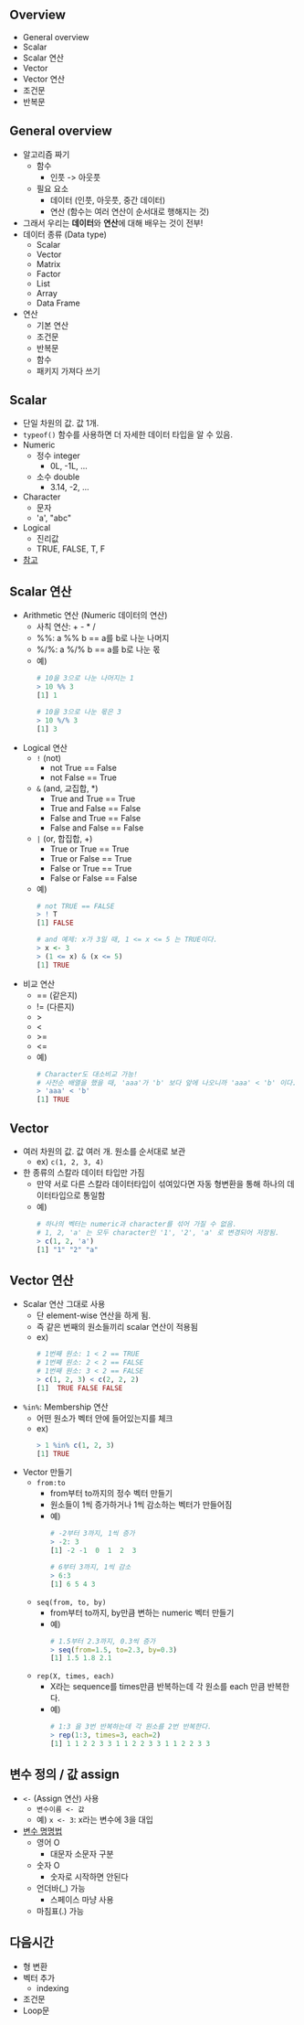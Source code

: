 ## Overview
- General overview
- Scalar
- Scalar 연산
- Vector
- Vector 연산
- 조건문
- 반복문

## General overview
- 알고리즘 짜기
    - 함수
        - 인풋 -> 아웃풋
    - 필요 요소
        - 데이터 (인풋, 아웃풋, 중간 데이터)
        - 연산 (함수는 여러 연산이 순서대로 행해지는 것)
- 그래서 우리는 **데이터**와 **연산**에 대해 배우는 것이 전부!
- 데이터 종류 (Data type)
    - Scalar
    - Vector
    - Matrix
    - Factor
    - List
    - Array
    - Data Frame
- 연산
    - 기본 연산
    - 조건문
    - 반복문
    - 함수
    - 패키지 가져다 쓰기

## Scalar
- 단일 차원의 값. 값 1개.
- `typeof()` 함수를 사용하면 더 자세한 데이터 타입을 알 수 있음.
- Numeric 
    - 정수 integer
        - 0L, -1L, ...
    - 소수 double
        - 3.14, -2, ...
- Character
    - 문자
    - 'a', "abc"
- Logical
    - 진리값
    - TRUE, FALSE, T, F
- [참고](http://sjh836.tistory.com/112?category=719115)

## Scalar 연산
- Arithmetic 연산 (Numeric 데이터의 연산)
    - 사칙 연산: + - * /
    - %%: a %% b == a를 b로 나눈 나머지
    - %/%: a %/% b == a를 b로 나눈 몫
    - 예)
        ```R
        # 10을 3으로 나눈 나머지는 1
        > 10 %% 3
        [1] 1

        # 10을 3으로 나눈 몫은 3
        > 10 %/% 3
        [1] 3
        ```
- Logical 연산
    - `!` (not)
        - not True == False
        - not False == True
    - `&` (and, 교집합, *)
        - True and True == True
        - True and False == False
        - False and True == False
        - False and False == False
    - `|` (or, 합집합, +)
        - True or True == True
        - True or False == True
        - False or True == True
        - False or False == False
    - 예) 
        ```R
        # not TRUE == FALSE
        > ! T
        [1] FALSE

        # and 예제: x가 3일 때, 1 <= x <= 5 는 TRUE이다.
        > x <- 3
        > (1 <= x) & (x <= 5)
        [1] TRUE
        ```
- 비교 연산
    - == (같은지)
    - != (다른지)
    - \>
    - <
    - \>=
    - \<=
    - 예)
        ```R
        # Character도 대소비교 가능!
        # 사전순 배열을 했을 때, 'aaa'가 'b' 보다 앞에 나오니까 'aaa' < 'b' 이다.
        > 'aaa' < 'b'
        [1] TRUE
        ```

## Vector
- 여러 차원의 값. 값 여러 개. 원소를 순서대로 보관
    - ex) `c(1, 2, 3, 4)`
- 한 종류의 스칼라 데이터 타입만 가짐
    - 만약 서로 다른 스칼라 데이터타입이 섞여있다면 자동 형변환을 통해 하나의 데이터타입으로 통일함
    - 예)
        ```R
        # 하나의 벡터는 numeric과 character를 섞어 가질 수 없음.
        # 1, 2, 'a' 는 모두 character인 '1', '2', 'a' 로 변경되어 저장됨.
        > c(1, 2, 'a')
        [1] "1" "2" "a"
        ```

## Vector 연산
- Scalar 연산 그대로 사용
    - 단 element-wise 연산을 하게 됨.
    - 즉 같은 번째의 원소들끼리 scalar 연산이 적용됨
    - ex)
        ```R
        # 1번째 원소: 1 < 2 == TRUE
        # 1번째 원소: 2 < 2 == FALSE
        # 1번째 원소: 3 < 2 == FALSE
        > c(1, 2, 3) < c(2, 2, 2)
        [1]  TRUE FALSE FALSE
        ```
- `%in%`: Membership 연산
    - 어떤 원소가 벡터 안에 들어있는지를 체크
    - ex)
        ```R
        > 1 %in% c(1, 2, 3)
        [1] TRUE
        ```
- Vector 만들기
    - `from:to`
        - from부터 to까지의 정수 벡터 만들기
        - 원소들이 1씩 증가하거나 1씩 감소하는 벡터가 만들어짐
        - 예)
            ```R
            # -2부터 3까지, 1씩 증가
            > -2: 3
            [1] -2 -1  0  1  2  3

            # 6부터 3까지, 1씩 감소
            > 6:3
            [1] 6 5 4 3
            ```
    - `seq(from, to, by)`
        - from부터 to까지, by만큼 변하는 numeric 벡터 만들기
        - 예)
            ```R
            # 1.5부터 2.3까지, 0.3씩 증가
            > seq(from=1.5, to=2.3, by=0.3)
            [1] 1.5 1.8 2.1
            ```
    - `rep(X, times, each)`
        - X라는 sequence를 times만큼 반복하는데 각 원소를 each 만큼 반복한다.
        - 예)
            ```R
            # 1:3 을 3번 반복하는데 각 원소를 2번 반복한다.
            > rep(1:3, times=3, each=2)
            [1] 1 1 2 2 3 3 1 1 2 2 3 3 1 1 2 2 3 3
            ```

## 변수 정의 / 값 assign
- `<-` (Assign 연산) 사용
    - `변수이름 <- 값`
    - 예) `x <- 3`: x라는 변수에 3을 대입
- [변수 명명법](http://sjh836.tistory.com/112)
    - 영어 O
        - 대문자 소문자 구분
    - 숫자 O
        - 숫자로 시작하면 안된다
    - 언더바(_) 가능
        - 스페이스 마냥 사용
    - 마침표(.) 가능


## 다음시간
- 형 변환
- 벡터 추가
    - indexing
- 조건문
- Loop문